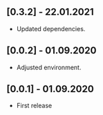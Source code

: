 ## [0.3.2] - 22.01.2021

* Updated dependencies.

## [0.0.2] - 01.09.2020 

* Adjusted environment.

## [0.0.1] - 01.09.2020 

* First release
